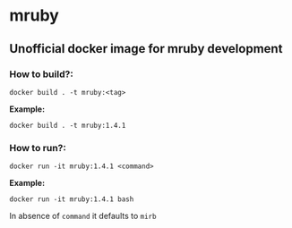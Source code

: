 # mruby

## Unofficial docker image for mruby development

### How to build?:

    docker build . -t mruby:<tag>

**Example:**

    docker build . -t mruby:1.4.1

### How to run?:

    docker run -it mruby:1.4.1 <command>

**Example:**

    docker run -it mruby:1.4.1 bash

In absence of `command` it defaults to `mirb`

